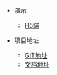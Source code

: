 * 演示
  * [H5端](https://www.whoiszxl.com)

* 项目地址
  * [GIT地址](https://www.whoiszxl.com)
  * [文档地址](https://www.whoiszxl.com)
